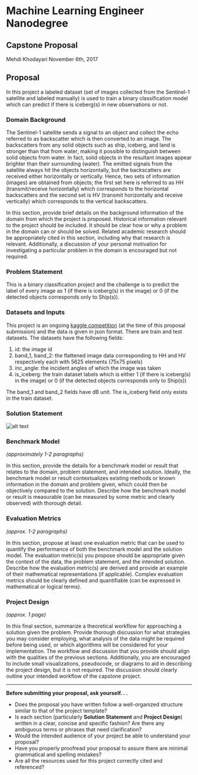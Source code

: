 # Machine Learning Engineer Nanodegree
## Capstone Proposal
Mehdi Khodayari
November 6th, 2017

## Proposal
In this project a labeled dataset (set of images collected from the Sentinel-1 satellite and labeled manually) is used to train a binary classification model which can predict if there is iceberg(s) in new observations or not.

### Domain Background
The Sentinel-1 satellite sends a signal to an object and collect the echo referred to as backscatter which is then converted to an image. The backscatters from any solid objects such as ship, iceberg, and land is stronger than that from water, making it possible to distinguish between solid objects from water. In fact, solid objects in the resultant images appear brighter than their surrounding (water).
The emitted signals from the satellite always hit the objects horizontally, but the backscatters are received either horizontally or vertically. Hence, two sets of information (images) are obtained from objects; the first set here is referred to as HH (transmit/receive horizontally) which corresponds to the horizontal backscatters and the second set is HV (transmit horizontally and receive vertically) which corresponds to the vertical backscatters.

In this section, provide brief details on the background information of the domain from which the project is proposed. Historical information relevant to the project should be included. It should be clear how or why a problem in the domain can or should be solved. Related academic research should be appropriately cited in this section, including why that research is relevant. Additionally, a discussion of your personal motivation for investigating a particular problem in the domain is encouraged but not required.

### Problem Statement
This is a binary classification project and the challenge is to predict the label of every image as 1 (if there is iceberg(s) in the image) or 0 (if the detected objects corresponds only to Ship(s)).

### Datasets and Inputs
This project is an ongoing [kaggle competition](https://www.kaggle.com/c/statoil-iceberg-classifier-challenge#background) (at the time of this proposal submission) and the data is given in json format. There are train and test datasets. The datasets have the following fields:

  1. id: the image id
  2. band_1, band_2: the flattened image data corresponding to HH and HV respectively each with 5625 elements (75x75 pixels)
  3. inc_angle: the incident angles of which the image was taken
  4. is_iceberg: the train dataset labels which is either 1 (if there is iceberg(s) in the image) or 0 (if the detected objects corresponds only to Ship(s))

The band_1 and band_2 fields have dB unit. The is_iceberg field only exists in the train dataset.

### Solution Statement
![alt text](https://github.com/mekhod/iceberg_ship/tree/master/images/img_1.png)

### Benchmark Model
_(approximately 1-2 paragraphs)_

In this section, provide the details for a benchmark model or result that relates to the domain, problem statement, and intended solution. Ideally, the benchmark model or result contextualizes existing methods or known information in the domain and problem given, which could then be objectively compared to the solution. Describe how the benchmark model or result is measurable (can be measured by some metric and clearly observed) with thorough detail.

### Evaluation Metrics
_(approx. 1-2 paragraphs)_

In this section, propose at least one evaluation metric that can be used to quantify the performance of both the benchmark model and the solution model. The evaluation metric(s) you propose should be appropriate given the context of the data, the problem statement, and the intended solution. Describe how the evaluation metric(s) are derived and provide an example of their mathematical representations (if applicable). Complex evaluation metrics should be clearly defined and quantifiable (can be expressed in mathematical or logical terms).

### Project Design
_(approx. 1 page)_

In this final section, summarize a theoretical workflow for approaching a solution given the problem. Provide thorough discussion for what strategies you may consider employing, what analysis of the data might be required before being used, or which algorithms will be considered for your implementation. The workflow and discussion that you provide should align with the qualities of the previous sections. Additionally, you are encouraged to include small visualizations, pseudocode, or diagrams to aid in describing the project design, but it is not required. The discussion should clearly outline your intended workflow of the capstone project.

-----------

**Before submitting your proposal, ask yourself. . .**

- Does the proposal you have written follow a well-organized structure similar to that of the project template?
- Is each section (particularly **Solution Statement** and **Project Design**) written in a clear, concise and specific fashion? Are there any ambiguous terms or phrases that need clarification?
- Would the intended audience of your project be able to understand your proposal?
- Have you properly proofread your proposal to assure there are minimal grammatical and spelling mistakes?
- Are all the resources used for this project correctly cited and referenced?
